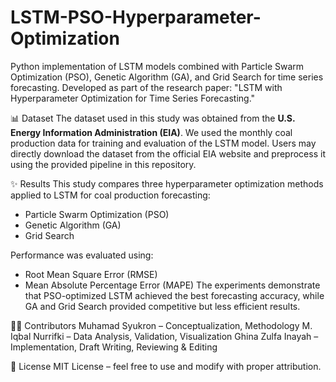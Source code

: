 # LSTM-PSO-Hyperparameter-Optimization
Python implementation of LSTM models combined with Particle Swarm Optimization (PSO), Genetic Algorithm (GA), and Grid Search for time series forecasting. Developed as part of the research paper: "LSTM with Hyperparameter Optimization for Time Series Forecasting."

📊 Dataset
The dataset used in this study was obtained from the **U.S. Energy Information Administration (EIA)**. We used the monthly coal production data for training and evaluation of the LSTM model. Users may directly download the dataset from the official EIA website and preprocess it using the provided pipeline in this repository.

✨ Results
This study compares three hyperparameter optimization methods applied to LSTM for coal production forecasting:
- Particle Swarm Optimization (PSO)
- Genetic Algorithm (GA)
- Grid Search

Performance was evaluated using:
- Root Mean Square Error (RMSE)
- Mean Absolute Percentage Error (MAPE)
The experiments demonstrate that PSO-optimized LSTM achieved the best forecasting accuracy, while GA and Grid Search provided competitive but less efficient results.

👩‍💻 Contributors
Muhamad Syukron – Conceptualization, Methodology 
M. Iqbal Nurrifki – Data Analysis, Validation, Visualization
Ghina Zulfa Inayah – Implementation, Draft Writing, Reviewing & Editing

📜 License
MIT License – feel free to use and modify with proper attribution.
